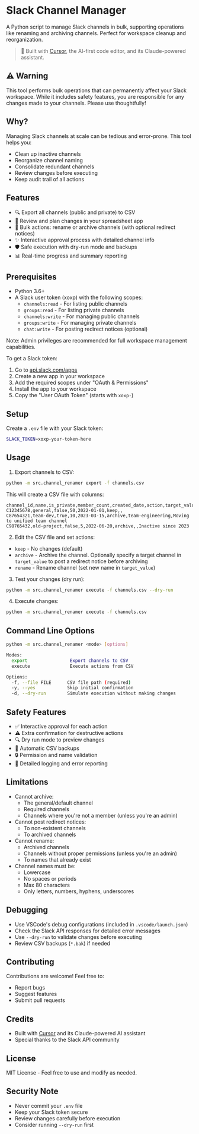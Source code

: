 # Slack Channel Manager

A Python script to manage Slack channels in bulk, supporting operations like renaming and archiving channels. Perfect for workspace cleanup and reorganization.

> 🤖 Built with [Cursor](https://cursor.sh/), the AI-first code editor, and its Claude-powered assistant.

## ⚠️ Warning

This tool performs bulk operations that can permanently affect your Slack workspace. While it includes safety features, you are responsible for any changes made to your channels. Please use thoughtfully!

## Why?

Managing Slack channels at scale can be tedious and error-prone. This tool helps you:
- Clean up inactive channels
- Reorganize channel naming
- Consolidate redundant channels
- Review changes before executing
- Keep audit trail of all actions

## Features

- 🔍 Export all channels (public and private) to CSV
- 📝 Review and plan changes in your spreadsheet app
- 🔄 Bulk actions: rename or archive channels (with optional redirect notices)
- ✨ Interactive approval process with detailed channel info
- 🛡️ Safe execution with dry-run mode and backups
- 📊 Real-time progress and summary reporting

## Prerequisites

- Python 3.6+
- A Slack user token (xoxp) with the following scopes:
  - `channels:read` - For listing public channels
  - `groups:read` - For listing private channels
  - `channels:write` - For managing public channels
  - `groups:write` - For managing private channels
  - `chat:write` - For posting redirect notices (optional)

Note: Admin privileges are recommended for full workspace management capabilities.

To get a Slack token:
1. Go to [api.slack.com/apps](https://api.slack.com/apps)
2. Create a new app in your workspace
3. Add the required scopes under "OAuth & Permissions"
4. Install the app to your workspace
5. Copy the "User OAuth Token" (starts with `xoxp-`)

## Setup

Create a `.env` file with your Slack token:
```bash
SLACK_TOKEN=xoxp-your-token-here
```

## Usage

1. Export channels to CSV:
```bash
python -m src.channel_renamer export -f channels.csv
```

This will create a CSV file with columns:
```csv
channel_id,name,is_private,member_count,created_date,action,target_value,notes
C12345678,general,false,50,2022-01-01,keep,,
C87654321,team-dev,true,10,2023-03-15,archive,team-engineering,Moving to unified team channel
C98765432,old-project,false,5,2022-06-20,archive,,Inactive since 2023
```

2. Edit the CSV file and set actions:
- `keep` - No changes (default)
- `archive` - Archive the channel. Optionally specify a target channel in `target_value` to post a redirect notice before archiving
- `rename` - Rename channel (set new name in `target_value`)

3. Test your changes (dry run):
```bash
python -m src.channel_renamer execute -f channels.csv --dry-run
```

4. Execute changes:
```bash
python -m src.channel_renamer execute -f channels.csv
```

## Command Line Options

```bash
python -m src.channel_renamer <mode> [options]

Modes:
  export                Export channels to CSV
  execute               Execute actions from CSV

Options:
  -f, --file FILE      CSV file path (required)
  -y, --yes            Skip initial confirmation
  -d, --dry-run        Simulate execution without making changes
```

## Safety Features

- ✅ Interactive approval for each action
- ⚠️ Extra confirmation for destructive actions
- 🔍 Dry run mode to preview changes
- 💾 Automatic CSV backups
- 🔒 Permission and name validation
- 📝 Detailed logging and error reporting

## Limitations

- Cannot archive:
  - The general/default channel
  - Required channels
  - Channels where you're not a member (unless you're an admin)
- Cannot post redirect notices:
  - To non-existent channels
  - To archived channels
- Cannot rename:
  - Archived channels
  - Channels without proper permissions (unless you're an admin)
  - To names that already exist
- Channel names must be:
  - Lowercase
  - No spaces or periods
  - Max 80 characters
  - Only letters, numbers, hyphens, underscores

## Debugging

- Use VSCode's debug configurations (included in `.vscode/launch.json`)
- Check the Slack API responses for detailed error messages
- Use `--dry-run` to validate changes before executing
- Review CSV backups (`*.bak`) if needed

## Contributing

Contributions are welcome! Feel free to:
- Report bugs
- Suggest features
- Submit pull requests

## Credits

- Built with [Cursor](https://cursor.sh/) and its Claude-powered AI assistant
- Special thanks to the Slack API community

## License

MIT License - Feel free to use and modify as needed.

## Security Note

- Never commit your `.env` file
- Keep your Slack token secure
- Review changes carefully before execution
- Consider running `--dry-run` first 